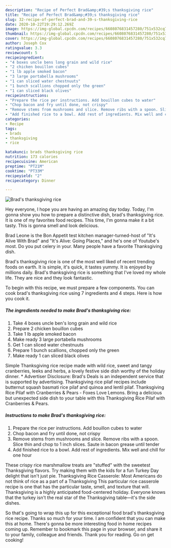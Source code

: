 ```yaml
---
description: "Recipe of Perfect Brad&amp;#39;s thanksgiving rice"
title: "Recipe of Perfect Brad&amp;#39;s thanksgiving rice"
slug: 32-recipe-of-perfect-brad-and-39-s-thanksgiving-rice
date: 2020-10-22T19:29:12.269Z
image: https://img-global.cpcdn.com/recipes/6608076831457280/751x532cq70/brads-thanksgiving-rice-recipe-main-photo.jpg
thumbnail: https://img-global.cpcdn.com/recipes/6608076831457280/751x532cq70/brads-thanksgiving-rice-recipe-main-photo.jpg
cover: https://img-global.cpcdn.com/recipes/6608076831457280/751x532cq70/brads-thanksgiving-rice-recipe-main-photo.jpg
author: Joseph Cox
ratingvalue: 3.3
reviewcount: 5
recipeingredient:
- "4 boxes uncle bens long grain and wild rice"
- "2 chicken bouillon cubes"
- "1 lb apple smoked bacon"
- "3 large portabella mushrooms"
- "1 can sliced water chestnuuts"
- "1 bunch scallions chopped only the green"
- "1 can sliced black olives"
recipeinstructions:
- "Prepare the rice per instructions. Add bouillon cubes to water"
- "Chop bacon and fry until done, not crispy"
- "Remove stems from mushrooms and slice. Remove ribs with a spoon. Slice thin and chop to 1 inch slices. Saute in bacon grease until tender"
- "Add finished rice to a bowl. Add rest of ingredients. Mix well and chill for one hour"
categories:
- Recipe
tags:
- brads
- thanksgiving
- rice

katakunci: brads thanksgiving rice 
nutrition: 173 calories
recipecuisine: American
preptime: "PT21M"
cooktime: "PT33M"
recipeyield: "2"
recipecategory: Dinner

---
```



![Brad&#39;s thanksgiving rice](https://img-global.cpcdn.com/recipes/6608076831457280/751x532cq70/brads-thanksgiving-rice-recipe-main-photo.jpg)

Hey everyone, I hope you are having an amazing day today. Today, I'm gonna show you how to prepare a distinctive dish, brad&#39;s thanksgiving rice. It is one of my favorites food recipes. This time, I'm gonna make it a bit tasty. This is gonna smell and look delicious.

Brad Leone is the Bon Appetit test kitchen manager-turned-host of &#34;It&#39;s Alive With Brad&#34; and &#34;It&#39;s Alive: Going Places,&#34; and he&#39;s one of Youtube&#39;s most. Do you put celery in your. Many people have a favorite Thanksgiving dish.

Brad&#39;s thanksgiving rice is one of the most well liked of recent trending foods on earth. It is simple, it's quick, it tastes yummy. It is enjoyed by millions daily. Brad&#39;s thanksgiving rice is something that I've loved my whole life. They are nice and they look fantastic.


To begin with this recipe, we must prepare a few components. You can cook brad&#39;s thanksgiving rice using 7 ingredients and 4 steps. Here is how you cook it.

<!--inarticleads1-->

##### The ingredients needed to make Brad&#39;s thanksgiving rice:

1. Take 4 boxes uncle ben&#39;s long grain and wild rice
1. Prepare 2 chicken bouillon cubes
1. Take 1 lb apple smoked bacon
1. Make ready 3 large portabella mushrooms
1. Get 1 can sliced water chestnuuts
1. Prepare 1 bunch scallions, chopped only the green
1. Make ready 1 can sliced black olives


Simple Thanksgiving rice recipe made with wild rice, sweet and tangy cranberries, leeks and herbs, a lovely festive side dish worthy of the holiday dinner. * Advertiser Disclosure: Brad&#39;s Deals is an independent service that is supported by advertising. Thanksgiving rice pilaf recipes include butternut squash basmati rice pilaf and quinoa and lentil pilaf. Thanksgiving Rice Pilaf with Cranberries &amp; Pears - Foxes Love Lemons. Bring a delicious but unexpected side dish to your table with this Thanksgiving Rice Pilaf with Cranberries &amp; Pears. 

<!--inarticleads2-->

##### Instructions to make Brad&#39;s thanksgiving rice:

1. Prepare the rice per instructions. Add bouillon cubes to water
1. Chop bacon and fry until done, not crispy
1. Remove stems from mushrooms and slice. Remove ribs with a spoon. Slice thin and chop to 1 inch slices. Saute in bacon grease until tender
1. Add finished rice to a bowl. Add rest of ingredients. Mix well and chill for one hour


These crispy rice marshmallow treats are &#34;stuffed&#34; with the sweetest Thanksgiving flavors. Try making them with the kids for a fun Turkey Day delight that isn&#39;t just pie. Thanksgiving Rice Casserole: Most Americans do not think of rice as a part of a Thanksgiving This particular rice casserole recipe is one that has the particular taste, smell, and texture that will. Thanksgiving is a highly anticipated food-centered holiday. Everyone knows that the turkey isn&#39;t the real star of the Thanksgiving table—it&#39;s the side dishes. 

So that's going to wrap this up for this exceptional food brad&#39;s thanksgiving rice recipe. Thanks so much for your time. I am confident that you can make this at home. There's gonna be more interesting food in home recipes coming up. Remember to bookmark this page in your browser, and share it to your family, colleague and friends. Thank you for reading. Go on get cooking!
